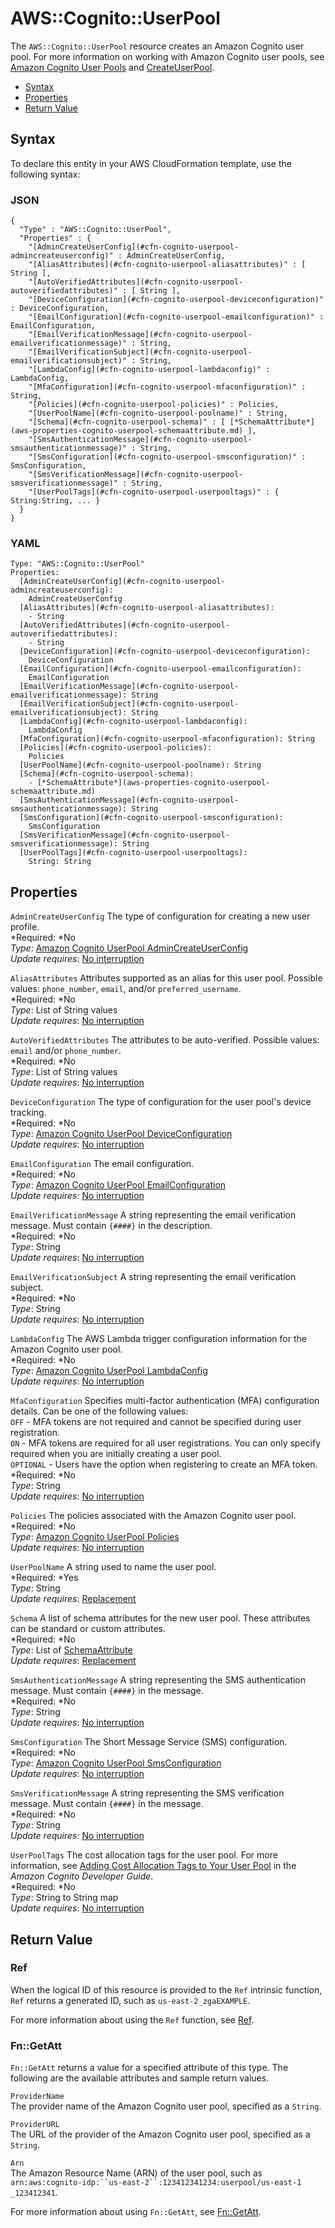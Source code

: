 # AWS::Cognito::UserPool<a name="aws-resource-cognito-userpool"></a>

The `AWS::Cognito::UserPool` resource creates an Amazon Cognito user pool\. For more information on working with Amazon Cognito user pools, see [Amazon Cognito User Pools](http://docs.aws.amazon.com/cognito/latest/developerguide/cognito-user-identity-pools.html) and [CreateUserPool](http://docs.aws.amazon.com/cognito-user-identity-pools/latest/APIReference/API_CreateUserPool.html)\.


+ [Syntax](#aws-resource-cognito-userpool-syntax)
+ [Properties](#w3ab2c21c10d251b9)
+ [Return Value](#w3ab2c21c10d251c11)

## Syntax<a name="aws-resource-cognito-userpool-syntax"></a>

To declare this entity in your AWS CloudFormation template, use the following syntax:

### JSON<a name="aws-resource-cognito-userpool-syntax.json"></a>

```
{
  "Type" : "AWS::Cognito::UserPool",
  "Properties" : {
    "[AdminCreateUserConfig](#cfn-cognito-userpool-admincreateuserconfig)" : AdminCreateUserConfig,
    "[AliasAttributes](#cfn-cognito-userpool-aliasattributes)" : [ String ],
    "[AutoVerifiedAttributes](#cfn-cognito-userpool-autoverifiedattributes)" : [ String ],
    "[DeviceConfiguration](#cfn-cognito-userpool-deviceconfiguration)" : DeviceConfiguration,
    "[EmailConfiguration](#cfn-cognito-userpool-emailconfiguration)" : EmailConfiguration,
    "[EmailVerificationMessage](#cfn-cognito-userpool-emailverificationmessage)" : String,
    "[EmailVerificationSubject](#cfn-cognito-userpool-emailverificationsubject)" : String,
    "[LambdaConfig](#cfn-cognito-userpool-lambdaconfig)" : LambdaConfig,
    "[MfaConfiguration](#cfn-cognito-userpool-mfaconfiguration)" : String,
    "[Policies](#cfn-cognito-userpool-policies)" : Policies,
    "[UserPoolName](#cfn-cognito-userpool-poolname)" : String,
    "[Schema](#cfn-cognito-userpool-schema)" : [ [*SchemaAttribute*](aws-properties-cognito-userpool-schemaattribute.md) ],
    "[SmsAuthenticationMessage](#cfn-cognito-userpool-smsauthenticationmessage)" : String,
    "[SmsConfiguration](#cfn-cognito-userpool-smsconfiguration)" : SmsConfiguration,
    "[SmsVerificationMessage](#cfn-cognito-userpool-smsverificationmessage)" : String,
    "[UserPoolTags](#cfn-cognito-userpool-userpooltags)" : { String:String, ... }
  }
}
```

### YAML<a name="aws-resource-cognito-userpool-syntax.yaml"></a>

```
Type: "AWS::Cognito::UserPool"
Properties:
  [AdminCreateUserConfig](#cfn-cognito-userpool-admincreateuserconfig): 
    AdminCreateUserConfig
  [AliasAttributes](#cfn-cognito-userpool-aliasattributes): 
    - String
  [AutoVerifiedAttributes](#cfn-cognito-userpool-autoverifiedattributes): 
    - String
  [DeviceConfiguration](#cfn-cognito-userpool-deviceconfiguration): 
    DeviceConfiguration
  [EmailConfiguration](#cfn-cognito-userpool-emailconfiguration): 
    EmailConfiguration
  [EmailVerificationMessage](#cfn-cognito-userpool-emailverificationmessage): String
  [EmailVerificationSubject](#cfn-cognito-userpool-emailverificationsubject): String
  [LambdaConfig](#cfn-cognito-userpool-lambdaconfig): 
    LambdaConfig
  [MfaConfiguration](#cfn-cognito-userpool-mfaconfiguration): String
  [Policies](#cfn-cognito-userpool-policies): 
    Policies
  [UserPoolName](#cfn-cognito-userpool-poolname): String
  [Schema](#cfn-cognito-userpool-schema): 
    - [*SchemaAttribute*](aws-properties-cognito-userpool-schemaattribute.md)
  [SmsAuthenticationMessage](#cfn-cognito-userpool-smsauthenticationmessage): String
  [SmsConfiguration](#cfn-cognito-userpool-smsconfiguration): 
    SmsConfiguration
  [SmsVerificationMessage](#cfn-cognito-userpool-smsverificationmessage): String
  [UserPoolTags](#cfn-cognito-userpool-userpooltags): 
    String: String
```

## Properties<a name="w3ab2c21c10d251b9"></a>

`AdminCreateUserConfig`  <a name="cfn-cognito-userpool-admincreateuserconfig"></a>
The type of configuration for creating a new user profile\.  
*Required: *No  
*Type*: [Amazon Cognito UserPool AdminCreateUserConfig](aws-properties-cognito-userpool-admincreateuserconfig.md)  
*Update requires*: [No interruption](using-cfn-updating-stacks-update-behaviors.md#update-no-interrupt)

`AliasAttributes`  <a name="cfn-cognito-userpool-aliasattributes"></a>
Attributes supported as an alias for this user pool\. Possible values: `phone_number`, `email`, and/or `preferred_username`\.   
*Required: *No  
*Type*: List of String values  
*Update requires*: [No interruption](using-cfn-updating-stacks-update-behaviors.md#update-no-interrupt)

`AutoVerifiedAttributes`  <a name="cfn-cognito-userpool-autoverifiedattributes"></a>
The attributes to be auto\-verified\. Possible values: `email` and/or `phone_number`\.   
*Required: *No  
*Type*: List of String values  
*Update requires*: [No interruption](using-cfn-updating-stacks-update-behaviors.md#update-no-interrupt)

`DeviceConfiguration`  <a name="cfn-cognito-userpool-deviceconfiguration"></a>
The type of configuration for the user pool's device tracking\.  
*Required: *No  
*Type*: [Amazon Cognito UserPool DeviceConfiguration](aws-properties-cognito-userpool-deviceconfiguration.md)  
*Update requires*: [No interruption](using-cfn-updating-stacks-update-behaviors.md#update-no-interrupt)

`EmailConfiguration`  <a name="cfn-cognito-userpool-emailconfiguration"></a>
The email configuration\.  
*Required: *No  
*Type*: [Amazon Cognito UserPool EmailConfiguration](aws-properties-cognito-userpool-emailconfiguration.md)  
*Update requires*: [No interruption](using-cfn-updating-stacks-update-behaviors.md#update-no-interrupt)

`EmailVerificationMessage`  <a name="cfn-cognito-userpool-emailverificationmessage"></a>
A string representing the email verification message\. Must contain `{####}` in the description\.  
*Required: *No  
*Type*: String  
*Update requires*: [No interruption](using-cfn-updating-stacks-update-behaviors.md#update-no-interrupt)

`EmailVerificationSubject`  <a name="cfn-cognito-userpool-emailverificationsubject"></a>
A string representing the email verification subject\.  
*Required: *No  
*Type*: String  
*Update requires*: [No interruption](using-cfn-updating-stacks-update-behaviors.md#update-no-interrupt)

`LambdaConfig`  <a name="cfn-cognito-userpool-lambdaconfig"></a>
The AWS Lambda trigger configuration information for the Amazon Cognito user pool\.  
*Required: *No  
*Type*: [Amazon Cognito UserPool LambdaConfig](aws-properties-cognito-userpool-lambdaconfig.md)  
*Update requires*: [No interruption](using-cfn-updating-stacks-update-behaviors.md#update-no-interrupt)

`MfaConfiguration`  <a name="cfn-cognito-userpool-mfaconfiguration"></a>
Specifies multi\-factor authentication \(MFA\) configuration details\. Can be one of the following values:  
`OFF` \- MFA tokens are not required and cannot be specified during user registration\.  
`ON` \- MFA tokens are required for all user registrations\. You can only specify required when you are initially creating a user pool\.  
`OPTIONAL` \- Users have the option when registering to create an MFA token\.  
*Required: *No  
*Type*: String  
*Update requires*: [No interruption](using-cfn-updating-stacks-update-behaviors.md#update-no-interrupt)

`Policies`  <a name="cfn-cognito-userpool-policies"></a>
The policies associated with the Amazon Cognito user pool\.  
*Required: *No  
*Type*: [Amazon Cognito UserPool Policies](aws-properties-cognito-userpool-policies.md)  
*Update requires*: [No interruption](using-cfn-updating-stacks-update-behaviors.md#update-no-interrupt)

`UserPoolName`  <a name="cfn-cognito-userpool-poolname"></a>
A string used to name the user pool\.  
*Required: *Yes  
*Type*: String  
*Update requires*: [Replacement](using-cfn-updating-stacks-update-behaviors.md#update-replacement)

`Schema`  <a name="cfn-cognito-userpool-schema"></a>
A list of schema attributes for the new user pool\. These attributes can be standard or custom attributes\.  
*Required: *No  
*Type*: List of [SchemaAttribute](aws-properties-cognito-userpool-schemaattribute.md)  
*Update requires*: [Replacement](using-cfn-updating-stacks-update-behaviors.md#update-replacement)

`SmsAuthenticationMessage`  <a name="cfn-cognito-userpool-smsauthenticationmessage"></a>
A string representing the SMS authentication message\. Must contain `{####}` in the message\.  
*Required: *No  
*Type*: String  
*Update requires*: [No interruption](using-cfn-updating-stacks-update-behaviors.md#update-no-interrupt)

`SmsConfiguration`  <a name="cfn-cognito-userpool-smsconfiguration"></a>
The Short Message Service \(SMS\) configuration\.  
*Required: *No  
*Type*: [Amazon Cognito UserPool SmsConfiguration](aws-properties-cognito-userpool-smsconfiguration.md)  
*Update requires*: [No interruption](using-cfn-updating-stacks-update-behaviors.md#update-no-interrupt)

`SmsVerificationMessage`  <a name="cfn-cognito-userpool-smsverificationmessage"></a>
A string representing the SMS verification message\. Must contain `{####}` in the message\.  
*Required: *No  
*Type*: String  
*Update requires*: [No interruption](using-cfn-updating-stacks-update-behaviors.md#update-no-interrupt)

`UserPoolTags`  <a name="cfn-cognito-userpool-userpooltags"></a>
The cost allocation tags for the user pool\. For more information, see [Adding Cost Allocation Tags to Your User Pool](http://docs.aws.amazon.com//cognito/latest/developerguide/cognito-user-pools-cost-allocation-tagging.html) in the *Amazon Cognito Developer Guide*\.  
*Required: *No  
*Type*: String to String map  
*Update requires*: [No interruption](using-cfn-updating-stacks-update-behaviors.md#update-no-interrupt)

## Return Value<a name="w3ab2c21c10d251c11"></a>

### Ref<a name="w3ab2c21c10d251c11b3"></a>

When the logical ID of this resource is provided to the `Ref` intrinsic function, `Ref` returns a generated ID, such as `us-east-2_zgaEXAMPLE`\.

For more information about using the `Ref` function, see [Ref](intrinsic-function-reference-ref.md)\.

### Fn::GetAtt<a name="w3ab2c21c10d251c11b5"></a>

`Fn::GetAtt` returns a value for a specified attribute of this type\. The following are the available attributes and sample return values\.

`ProviderName`  
The provider name of the Amazon Cognito user pool, specified as a `String`\.

`ProviderURL`  
The URL of the provider of the Amazon Cognito user pool, specified as a `String`\.

`Arn`  
The Amazon Resource Name \(ARN\) of the user pool, such as `arn:aws:cognito-idp:``us-east-2``:123412341234:userpool/us-east-1 _123412341`\.

For more information about using `Fn::GetAtt`, see [Fn::GetAtt](intrinsic-function-reference-getatt.md)\.